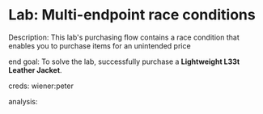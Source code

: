 # Lab: Multi-endpoint race conditions

Description: This lab's purchasing flow contains a race condition that enables you to purchase items for an unintended price

end goal:  To solve the lab, successfully purchase a **Lightweight L33t Leather Jacket**.

creds: wiener:peter

analysis:
